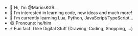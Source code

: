 - 👋 Hi, I’m @MariosKGR
- 👀 I’m interested in learning code, new ideas and much more!
- 🌱 I’m currently learning Lua, Python, JavaScript/TypeScript...
- 😄 Pronouns: he/him
- ⚡ Fun fact: I like Digital Stuff (Drawing, Coding, Shopping, ...)

<!---
MariosKGR/MariosKGR is a ✨ special ✨ repository because its `README.md` (this file) appears on your GitHub profile.
You can click the Preview link to take a look at your changes.
--->
